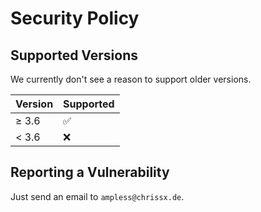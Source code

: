 # Security Policy

## Supported Versions

We currently don't see a reason to support older versions.

| Version | Supported          |
| ------- | ------------------ |
| ≥ 3.6   | :white_check_mark: |
| < 3.6   | :x:                |

## Reporting a Vulnerability

Just send an email to `ampless@chrissx.de`.
